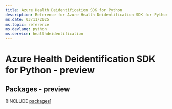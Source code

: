 ```yaml
---
title: Azure Health Deidentification SDK for Python
description: Reference for Azure Health Deidentification SDK for Python
ms.date: 03/11/2025
ms.topic: reference
ms.devlang: python
ms.service: healthdeidentification
---
```

# Azure Health Deidentification SDK for Python - preview
## Packages - preview
[!INCLUDE [packages](health-deidentification-index.md)]